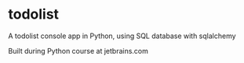 # todolist
A todolist console app in Python, using SQL database with sqlalchemy

Built during Python course at jetbrains.com
